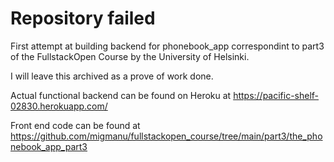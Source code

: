 # Repository failed

First attempt at building backend for phonebook_app correspondint to part3 of the FullstackOpen Course by the University of Helsinki. 

I will leave this archived as a prove of work done. 

Actual functional backend can be found on Heroku at https://pacific-shelf-02830.herokuapp.com/

Front end code can be found at https://github.com/migmanu/fullstackopen_course/tree/main/part3/the_phonebook_app_part3